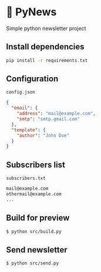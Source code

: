 # 📰 PyNews

Simple python newsletter project

## Install dependencies

```bash
pip install -r requirements.txt
```

## Configuration

`config.json`

```json
{
  "email": {
    "address": "mail@example.com",
    "smtp": "smtp.gmail.com"
  },
  "template": {
    "author": "John Doe"
  }
}
```

## Subscribers list

`subscribers.txt`

```txt
mail@example.com
othermail@example.com
...
```

## Build for preview

```bash
$ python src/build.py
```


## Send newsletter

```bash
$ python src/send.py
```
